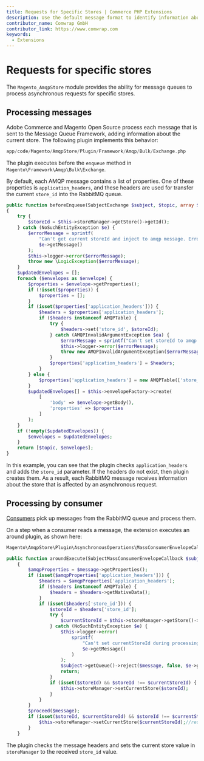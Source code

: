 ```yaml
---
title: Requests for Specific Stores | Commerce PHP Extensions
description: Use the default message format to identify information about a specific Adobe Commerce or Magento Open Source store.
contributor_name: Comwrap GmbH
contributor_link: https://www.comwrap.com
keywords:
  - Extensions
---
```


# Requests for specific stores

The `Magento_AmqpStore` module provides the ability for message queues to process asynchronous requests for specific stores.

## Processing messages

Adobe Commerce and Magento Open Source process each message that is sent to the Message Queue Framework, adding information about the current store. The following plugin implements this behavior:

```php
app/code/Magento/AmqpStore/Plugin/Framework/Amqp/Bulk/Exchange.php
```

The plugin executes before the `enqueue` method in `Magento\Framework\Amqp\Bulk\Exchange`.

By default, each AMQP message contains a list of properties. One of these properties is `application_headers`, and these headers are used for transfer the current `store_id` into the RabbitMQ queue.

```php
public function beforeEnqueue(SubjectExchange $subject, $topic, array $envelopes)
{
    try {
        $storeId = $this->storeManager->getStore()->getId();
    } catch (NoSuchEntityException $e) {
        $errorMessage = sprintf(
            "Can't get current storeId and inject to amqp message. Error %s.",
            $e->getMessage()
        );
        $this->logger->error($errorMessage);
        throw new \LogicException($errorMessage);
    }
    $updatedEnvelopes = [];
    foreach ($envelopes as $envelope) {
        $properties = $envelope->getProperties();
        if (!isset($properties)) {
            $properties = [];
        }
        if (isset($properties['application_headers'])) {
            $headers = $properties['application_headers'];
            if ($headers instanceof AMQPTable) {
                try {
                    $headers->set('store_id', $storeId);
                } catch (AMQPInvalidArgumentException $ea) {
                    $errorMessage = sprintf("Can't set storeId to amqp message. Error %s.", $ea->getMessage());
                    $this->logger->error($errorMessage);
                    throw new AMQPInvalidArgumentException($errorMessage);
                }
                $properties['application_headers'] = $headers;
            }
        } else {
            $properties['application_headers'] = new AMQPTable(['store_id' => $storeId]);
        }
        $updatedEnvelopes[] = $this->envelopeFactory->create(
            [
                'body' => $envelope->getBody(),
                'properties' => $properties
            ]
        );
    }
    if (!empty($updatedEnvelopes)) {
        $envelopes = $updatedEnvelopes;
    }
    return [$topic, $envelopes];
}
```

In this example, you can see that the plugin checks `application_headers` and adds the `store_id` parameter. If the headers do not exist, then plugin creates them. As a result, each RabbitMQ message receives information about the store that is affected by an asynchronous request.

## Processing by consumer

[Consumers](https://experienceleague.adobe.com/docs/commerce-operations/configuration-guide/cli/start-message-queues.html) pick up messages from the RabbitMQ queue and process them.

On a step when a consumer reads a message, the extension executes an around plugin, as shown here:

```php
Magento\AmqpStore\Plugin\AsynchronousOperations\MassConsumerEnvelopeCallback::aroundExecute(SubjectMassConsumerEnvelopeCallback $subject, callable $proceed, EnvelopeInterface $message)
```

```php
public function aroundExecute(SubjectMassConsumerEnvelopeCallback $subject, callable $proceed, EnvelopeInterface $message)
    {
        $amqpProperties = $message->getProperties();
        if (isset($amqpProperties['application_headers'])) {
            $headers = $amqpProperties['application_headers'];
            if ($headers instanceof AMQPTable) {
                $headers = $headers->getNativeData();
            }
            if (isset($headers['store_id'])) {
                $storeId = $headers['store_id'];
                try {
                    $currentStoreId = $this->storeManager->getStore()->getId();
                } catch (NoSuchEntityException $e) {
                    $this->logger->error(
                        sprintf(
                            "Can't set currentStoreId during processing queue. Message rejected. Error %s.",
                            $e->getMessage()
                        )
                    );
                    $subject->getQueue()->reject($message, false, $e->getMessage());
                    return;
                }
                if (isset($storeId) && $storeId !== $currentStoreId) {
                    $this->storeManager->setCurrentStore($storeId);
                }
            }
        }
        $proceed($message);
        if (isset($storeId, $currentStoreId) && $storeId !== $currentStoreId) {
            $this->storeManager->setCurrentStore($currentStoreId);//restore original store value
        }
    }
```

The plugin checks the message headers and sets the current store value in `storeManager` to the received `store_id` value.

<!-- Link definitions -->
[RabbitMQ]: http://www.rabbitmq.com
[Configure message queues]: configuration.md
[Message Queues Overview]: https://experienceleague.adobe.com/docs/commerce-operations/configuration-guide/message-queues/message-queue-framework.html
[Configure message queues]: configuration.md
[Install RabbitMQ]: https://experienceleague.adobe.com/en/docs/commerce-operations/installation-guide/prerequisites/rabbitmq
